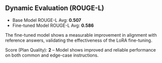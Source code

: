 ## Dynamic Evaluation (ROUGE-L)

- Base Model ROUGE-L Avg: **0.507**
- Fine-tuned Model ROUGE-L Avg: **0.586**

The fine-tuned model shows a measurable improvement in alignment with reference answers, validating the effectiveness of the LoRA fine-tuning.

Score (Plan Quality): **2** – Model shows improved and reliable performance on both common and edge-case instructions.